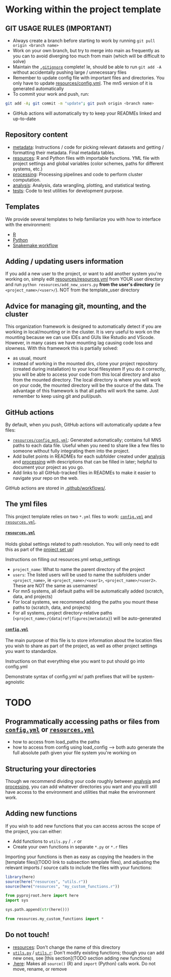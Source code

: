 # Working within the project template

## GIT USAGE RULES (IMPORTANT)

* Always create a branch before starting to work by running `git pull origin <branch name>`
* Work on your own branch, but try to merge into main as frequently as you can to avoid diverging too much from main (which will be difficult to solve)
* Maintain the [`.gitignore`](.gitignore) complete! Ie, should be able to run `git add -A` without accidentally pushing large / unnecessary files
* Remember to update config file with important files and directories. You only have to update [resources/config.yml](resources/config.yml). The mn5 version of it is generated automatically
* To commit your work and push, run:
```bash
git add -A; git commit -m "update"; git push origin <branch name>
```
* GitHub actions will automatically try to keep your READMEs linked and up-to-date

## Repository content

* [metadata](metadata): Instructions / code for picking relevant datasets and getting / formatting their metadata. Final metadata tables.
* [resources](resources): R and Python files with importable functions. YML file with project settings and global variables (color schemes, paths for different systems, etc.)
* [processing](processing): Processing pipelines and code to perform cluster computation.
* [analysis](analysis): Analysis, data wrangling, plotting, and statistical testing.
* [tests](tests): Code to test utilities for development purpose.

## Templates

We provide several templates to help familiarize you with how to interface with the environment:

* [R](analysis/template.R)
* [Python](analyis/template_python.ipynb)
* [Snakemake workflow](processing/template_snakemake/)

## Adding / updating users information

If you add a new user to the project, or want to add another system you're working on,
simply edit [resources/resources.yml](resources/resources.yml) from YOUR user directory and run `python resources/add_new_users.py` **from the user's directory** (ie `<project_name>/<user>/`). NOT from the template_user directory

## Advice for managing git, mounting, and the cluster

This organization framework is designed to automatically detect if you are working in local/mounting or in the cluster. It is very useful to work on the mounting because we can use IDEs and GUIs like Rstudio and VScode. However, in many cases we have mounting lag causing code loss and slowness. With this framework this is partially solved:
- as usual, mount
- instead of working in the mounted dirs, clone your project repository (created during installation) to your local filesystem
If you do it correctly, you will be able to access your code from this local directory and also from the mounted directory. The local directory is where you will work on your code, the mounted directory will be the source of the data. The advantage of this framework is that all paths will work the same. Just remember to keep using git and pull/push.

<!-- ## Other files details
* [`requirements.txt`](requirements.txt): Python libraries needed to run the code in this repo. -->

## GitHub actions

By default, when you push, GitHub actions will automatically update a few files:

* [`resources/config_mn5.yml`](resources/config_mn5.yml): Generated automatically; contains full MN5 paths to each data file. Useful when you need to share like a few files to someone without fully integrating them into the project.
* Add bullet points in READMEs for each subfolder created under [analysis](analysis) and [processing](processing) with descriptions that can be filled in later; helpful to document your project as you go.
* Add links to all GitHub-tracked files in READMEs to make it easier to navigate your repo on the web.

GitHub actions are stored in [.github/workflows/](.github/workflows).


## The yml files

This project template relies on two `*.yml` files to work: [`config.yml`](resources/config.yml) and [`resources.yml`](resources/resources.yml).

#### [`resources.yml`](resources/resources.yml)

Holds global settings related to path resolution. You will only need to edit this as part of the [project set up](../README.md#installation-instructions)!


Instructions on filling out resources.yml setup_settings

* `project_name`: What to name the parent directory of the project
* `users`: The listed users will be used to name the subfolders under `<project_name>`, ie `<project_name>/<user1>`, `<project_name>/<user2>`. These are NOT the same as usernames!
* For mn5 systems, all default paths will be automatically added (scratch, data, and projects)
* For local systems, we recommend adding the paths you mount these paths to (scratch, data, and projects) 
* For all systems, project directory-relative paths (`<project_name>/{data|ref|figures|metadata}`) will be auto-generated

#### [`config.yml`](resources/config.yml)

The main purpose of this file is to store information about the location files you wish to share as part of the project, as well as other project settings you want to standardize.

Instructions on that everything else you want to put should go into config.yml

Demonstrate syntax of config.yml w/ path prefixes that will be system-agnoistic

# TODO

## Programmatically accessing paths or files from [`config.yml`](resources/config.yml) or [`resources.yml`](resources/resources.yml)

* how to access from load_paths the paths
* how to access from config using load_config
--> both auto generate the full absolute path given your file system you're working on

## Structuring your directories

Though we recommend dividing your code roughly between [analysis](analysis/) and [processing](processing/), you can add whatever directories you want and you will still have access to the environment and utilities that make the environment work.

## Adding new functions

If you wish to add new functions that you can access across the scope of the project, you can either:

* Add functions to `utils.py` / `.r` or
* Create your own functions in separate `*.py` or `*.r` files

Importing your functions is then as easy as copying the headers in the [template files](TODO link to subsection template files), and adjusting the relevant imports / source calls to include the files with your functions:

```R
library(here)
source(here("resources", "utils.r"))
source(here("resources", "my_custom_functions.r"))
```

```python
from pyprojroot.here import here
import sys

sys.path.append(str(here()))

from resources.my_custom_functions import *
```

## Do not touch!

* [resources](resources/): Don't change the name of this directory
* [`utils.py`](resources/utils.py) / [`utils.r`](resources/utils.r): Don't modify existing functions; though you can add new ones, see [this section](TODO section adding new functions)
* [.here](.here): Makes all `source()` (R) and `import` (Python) calls work. Do not move, rename, or remove
